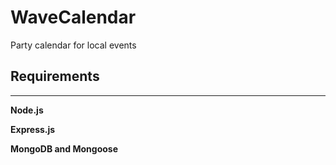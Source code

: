# WaveCalendar
Party calendar for local events

## Requirements
----------------------
**Node.js**

**Express.js**

**MongoDB and Mongoose**
